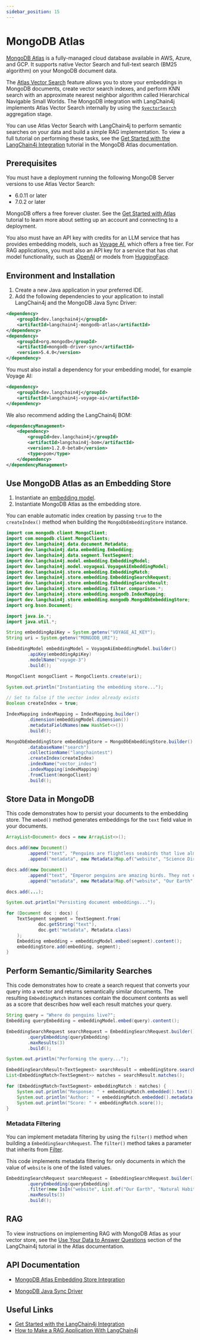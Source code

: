 ```yaml
---
sidebar_position: 15
---
```


# MongoDB Atlas

[MongoDB Atlas](https://www.mongodb.com/docs/atlas/) is a fully-managed
cloud database available in AWS, Azure, and GCP. It supports native
Vector Search and full-text search (BM25 algorithm) on your MongoDB
document data.

The [Atlas Vector Search](https://www.mongodb.com/docs/atlas/atlas-vector-search/vector-search-overview/)
feature allows you to store your embeddings in MongoDB documents, create
vector search indexes, and perform KNN search with an approximate
nearest neighbor algorithm called Hierarchical Navigable Small Worlds.
The MongoDB integration with LangChain4j implements Atlas Vector Search
internally by using the
[`$vectorSearch`](https://www.mongodb.com/docs/atlas/atlas-vector-search/vector-search-stage/#mongodb-pipeline-pipe.-vectorSearch)
aggregation stage.

You can use Atlas Vector Search with LangChain4j to perform semantic
searches on your data and build a simple RAG implementation. To view a
full tutorial on performing these tasks, see the [Get Started with the
LangChain4j Integration](https://www.mongodb.com/docs/atlas/atlas-vector-search/ai-integrations/langchain4j/)
tutorial in the MongoDB Atlas documentation.

## Prerequisites

You must have a deployment running the following MongoDB Server versions
to use Atlas Vector Search:

-   6.0.11 or later
-   7.0.2 or later

MongoDB offers a free forever cluster. See the [Get Started with
Atlas](https://www.mongodb.com/docs/atlas/getting-started/) tutorial to
learn more about setting up an account and connecting to a deployment.

You also must have an API key with credits for an LLM service that has
provides embedding models, such as [Voyage
AI](https://www.voyageai.com/), which offers a free tier. For RAG
applications, you must also an API key for a service that has chat model
functionality, such as [OpenAI](https://openai.com/api/) or models from
[HuggingFace](https://huggingface.co/).

## Environment and Installation

1. Create a new Java application in your preferred IDE.
2. Add the following dependencies to your application to install
   LangChain4j and the MongoDB Java Sync Driver:

```xml
<dependency>
    <groupId>dev.langchain4j</groupId>
    <artifactId>langchain4j-mongodb-atlas</artifactId>
</dependency>
<dependency>
    <groupId>org.mongodb</groupId>
    <artifactId>mongodb-driver-sync</artifactId>
    <version>5.4.0</version>
</dependency>
```

You must also install a dependency for your embedding model, for example
Voyage AI:

```xml
<dependency>
    <groupId>dev.langchain4j</groupId>
    <artifactId>langchain4j-voyage-ai</artifactId>
</dependency>
```

We also recommend adding the LangChain4j BOM:

```xml
<dependencyManagement>
    <dependency>
        <groupId>dev.langchain4j</groupId>
        <artifactId>langchain4j-bom</artifactId>
        <version>1.2.0-beta8</version>
        <type>pom</type>
    </dependency>
</dependencyManagement>
```

## Use MongoDB Atlas as an Embedding Store

1. Instantiate an [embedding model](https://docs.langchain4j.dev/category/embedding-models).
2. Instantiate MongoDB Atlas as the embedding store.

You can enable automatic index creation by passing `true` to the
`createIndex()` method when building the `MongoDbEmbeddingStore`
instance.

```java
import com.mongodb.client.MongoClient;
import com.mongodb.client.MongoClients;
import dev.langchain4j.data.document.Metadata;
import dev.langchain4j.data.embedding.Embedding;
import dev.langchain4j.data.segment.TextSegment;
import dev.langchain4j.model.embedding.EmbeddingModel;
import dev.langchain4j.model.voyageai.VoyageAiEmbeddingModel;
import dev.langchain4j.store.embedding.EmbeddingMatch;
import dev.langchain4j.store.embedding.EmbeddingSearchRequest;
import dev.langchain4j.store.embedding.EmbeddingSearchResult;
import dev.langchain4j.store.embedding.filter.comparison.*;
import dev.langchain4j.store.embedding.mongodb.IndexMapping;
import dev.langchain4j.store.embedding.mongodb.MongoDbEmbeddingStore;
import org.bson.Document;

import java.io.*;
import java.util.*;

String embeddingApiKey = System.getenv("VOYAGE_AI_KEY");
String uri = System.getenv("MONGODB_URI");

EmbeddingModel embeddingModel = VoyageAiEmbeddingModel.builder()
        .apiKey(embeddingApiKey)
        .modelName("voyage-3")
        .build();

MongoClient mongoClient = MongoClients.create(uri);

System.out.println("Instantiating the embedding store...");

// Set to false if the vector index already exists
Boolean createIndex = true;

IndexMapping indexMapping = IndexMapping.builder()
        .dimension(embeddingModel.dimension())
        .metadataFieldNames(new HashSet<>())
        .build();

MongoDbEmbeddingStore embeddingStore = MongoDbEmbeddingStore.builder()
        .databaseName("search")
        .collectionName("langchaintest")
        .createIndex(createIndex)
        .indexName("vector_index")
        .indexMapping(indexMapping)
        .fromClient(mongoClient)
        .build();
```

## Store Data in MongoDB

This code demonstrates how to persist your documents to the
embedding store. The `embed()` method generates embeddings for the `text`
field value in your documents.

```java
ArrayList<Document> docs = new ArrayList<>();

docs.add(new Document()
        .append("text", "Penguins are flightless seabirds that live almost exclusively below the equator. Some island-dwellers can be found in warmer climates.")
        .append("metadata", new Metadata(Map.of("website", "Science Direct"))));

docs.add(new Document()
        .append("text", "Emperor penguins are amazing birds. They not only survive the Antarctic winter, but they breed during the worst weather conditions on earth.")
        .append("metadata", new Metadata(Map.of("website", "Our Earth"))));

docs.add(...);

System.out.println("Persisting document embeddings...");

for (Document doc : docs) {
    TextSegment segment = TextSegment.from(
            doc.getString("text"),
            doc.get("metadata", Metadata.class)
    );
    Embedding embedding = embeddingModel.embed(segment).content();
    embeddingStore.add(embedding, segment);
}
```

## Perform Semantic/Similarity Searches

This code demonstrates how to create a search request that converts your
query into a vector and returns semantically similar documents. The
resulting `EmbeddingMatch` instances contain the document contents as
well as a score that describes how well each result matches your query.

```java
String query = "Where do penguins live?";
Embedding queryEmbedding = embeddingModel.embed(query).content();

EmbeddingSearchRequest searchRequest = EmbeddingSearchRequest.builder()
        .queryEmbedding(queryEmbedding)
        .maxResults(3)
        .build();

System.out.println("Performing the query...");

EmbeddingSearchResult<TextSegment> searchResult = embeddingStore.search(searchRequest);
List<EmbeddingMatch<TextSegment>> matches = searchResult.matches();

for (EmbeddingMatch<TextSegment> embeddingMatch : matches) {
    System.out.println("Response: " + embeddingMatch.embedded().text());
    System.out.println("Author: " + embeddingMatch.embedded().metadata().getString("author"));
    System.out.println("Score: " + embeddingMatch.score());
}
```

### Metadata Filtering

You can implement metadata filtering by using the `filter()` method when
building a `EmbeddingSearchRequest`. The `filter()` method takes a
parameter that inherits from
[Filter](https://docs.langchain4j.dev/apidocs/dev/langchain4j/store/embedding/filter/Filter.html).

This code implements metadata filtering for only documents in which the
value of `website` is one of the listed values.

```java
EmbeddingSearchRequest searchRequest = EmbeddingSearchRequest.builder()
        .queryEmbedding(queryEmbedding)
        .filter(new IsIn("website", List.of("Our Earth", "Natural Habitats")))
        .maxResults(3)
        .build();
```

## RAG

To view instructions on implementing RAG with MongoDB Atlas as your
vector store, see the [Use Your Data to Answer Questions](https://www.mongodb.com/docs/atlas/atlas-vector-search/ai-integrations/langchain4j/#use-your-data-to-answer-questions)
section of the LangChain4j tutorial in the Atlas documentation.

## API Documentation

-   [MongoDB Atlas Embedding Store Integration](https://docs.langchain4j.dev/apidocs/dev/langchain4j/store/embedding/mongodb/package-summary.html)

-   [MongoDB Java Sync Driver](https://mongodb.github.io/mongo-java-driver/5.4/apidocs/mongodb-driver-sync/index.html)

## Useful Links

-   [Get Started with the LangChain4j Integration](https://www.mongodb.com/docs/atlas/atlas-vector-search/ai-integrations/langchain4j/)
-   [How to Make a RAG Application With LangChain4j](https://dev.to/mongodb/how-to-make-a-rag-application-with-langchain4j-1mad)
